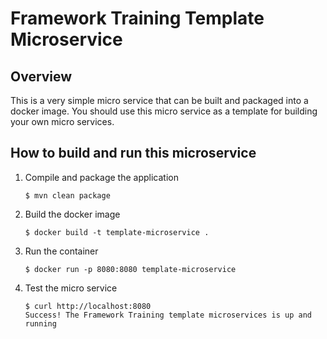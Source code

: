Framework Training Template Microservice
========================================
Overview
--------
This is a very simple micro service that can be built and packaged into a docker image. You should use this micro service as a template for building your own micro services.

How to build and run this microservice
--------------------------------------

1. Compile and package the application

   ```
   $ mvn clean package
   ```
2. Build the docker image

   ```
   $ docker build -t template-microservice .
   ```
3. Run the container

   ```
   $ docker run -p 8080:8080 template-microservice
   ```
4. Test the micro service

   ```
   $ curl http://localhost:8080
   Success! The Framework Training template microservices is up and running
   ```
